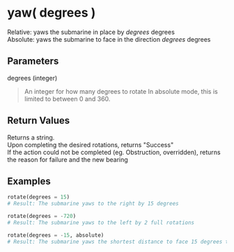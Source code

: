 # yaw( degrees )

Relative: yaws the submarine in place by *degrees*  degrees  
Absolute: yaws the submarine to face in the direction *degrees* degrees

## Parameters

degrees (integer)
> An integer for how many degrees to rotate
> In absolute mode, this is limited to between 0 and 360.

## Return Values

Returns a string.  
Upon completing the desired rotations, returns "Success"  
If the action could not be completed (eg. Obstruction, overridden), returns the reason for failure and the new bearing

## Examples

```py
rotate(degrees = 15)
# Result: The submarine yaws to the right by 15 degrees

rotate(degrees = -720)
# Result: The submarine yaws to the left by 2 full rotations

rotate(degrees = -15, absolute)
# Result: The submarine yaws the shortest distance to face 15 degrees to the left of magnetic north
```
